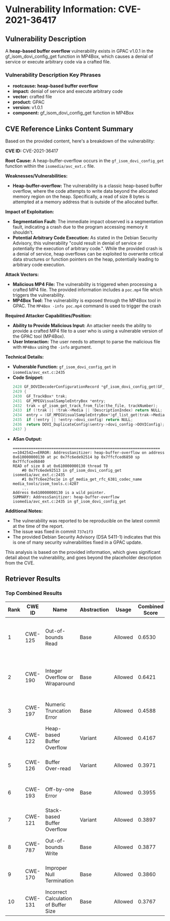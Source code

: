# Vulnerability Information: CVE-2021-36417

## Vulnerability Description
A **heap-based buffer overflow** vulnerability exists in GPAC v1.0.1 in the gf_isom_dovi_config_get function in MP4Box, which causes a denial of service or execute arbitrary code via a crafted file.

### Vulnerability Description Key Phrases
- **rootcause:** **heap-based buffer overflow**
- **impact:** denial of service and execute arbitrary code
- **vector:** crafted file
- **product:** GPAC
- **version:** v1.0.1
- **component:** gf_isom_dovi_config_get function in MP4Box

## CVE Reference Links Content Summary
Based on the provided content, here's a breakdown of the vulnerability:

**CVE ID:** CVE-2021-36417

**Root Cause:** A heap-buffer-overflow occurs in the `gf_isom_dovi_config_get` function within the `isomedia/avc_ext.c` file.

**Weaknesses/Vulnerabilities:**
*   **Heap-buffer-overflow:** The vulnerability is a classic heap-based buffer overflow, where the code attempts to write data beyond the allocated memory region on the heap. Specifically, a read of size 8 bytes is attempted at a memory address that is outside of the allocated buffer.

**Impact of Exploitation:**
*   **Segmentation Fault:** The immediate impact observed is a segmentation fault, indicating a crash due to the program accessing memory it shouldn't.
*   **Potential Arbitrary Code Execution:** As stated in the Debian Security Advisory, this vulnerability "could result in denial of service or potentially the execution of arbitrary code.". While the provided crash is a denial of service, heap overflows can be exploited to overwrite critical data structures or function pointers on the heap, potentially leading to arbitrary code execution.

**Attack Vectors:**
*   **Malicious MP4 File:** The vulnerability is triggered when processing a crafted MP4 file. The provided information includes a `poc.mp4` file which triggers the vulnerability.
*   **MP4Box Tool:** The vulnerability is exposed through the MP4Box tool in GPAC.  The `MP4Box -info poc.mp4` command is used to trigger the crash

**Required Attacker Capabilities/Position:**
*   **Ability to Provide Malicious Input:** An attacker needs the ability to provide a crafted MP4 file to a user who is using a vulnerable version of the GPAC tool (MP4Box).
*   **User Interaction:** The user needs to attempt to parse the malicious file with `MP4Box` using the `-info` argument.

**Technical Details:**

*   **Vulnerable Function:** `gf_isom_dovi_config_get` in `isomedia/avc_ext.c:2435`
*   **Code Snippet:**
    ```c
    2428 GF_DOVIDecoderConfigurationRecord *gf_isom_dovi_config_get(GF_ISOFile* the_file, u32 trackNumber, u32 DescriptionIndex)
    2429 {
    2430  GF_TrackBox* trak;
    2431  GF_MPEGVisualSampleEntryBox *entry;
    2432  trak = gf_isom_get_track_from_file(the_file, trackNumber);
    2433  if (!trak || !trak->Media || !DescriptionIndex) return NULL;
    2434  entry = (GF_MPEGVisualSampleEntryBox*)gf_list_get(trak->Media->information->sampleTable->SampleDescription->child_boxes, DescriptionIndex - 1);
    2435  if (!entry || !entry->dovi_config) return NULL;
    2436  return DOVI_DuplicateConfig(&entry->dovi_config->DOVIConfig);
    2437 }
    ```
*   **ASan Output:**
    ```
    =================================================================
    ==1042542==ERROR: AddressSanitizer: heap-buffer-overflow on address 0x610000000130 at pc 0x7fc6ede92514 bp 0x7ffcfced6850 sp 0x7ffcfced6840
    READ of size 8 at 0x610000000130 thread T0
        #0 0x7fc6ede92513 in gf_isom_dovi_config_get isomedia/avc_ext.c:2435
        #1 0x7fc6ee2fec1e in gf_media_get_rfc_6381_codec_name media_tools/isom_tools.c:4207
        ...
    Address 0x610000000130 is a wild pointer.
    SUMMARY: AddressSanitizer: heap-buffer-overflow isomedia/avc_ext.c:2435 in gf_isom_dovi_config_get
    ```

**Additional Notes:**

*   The vulnerability was reported to be reproducible on the latest commit at the time of the report.
*   The issue was fixed in commit `737e1f3`
*   The provided Debian Security Advisory (DSA 5411-1) indicates that this is one of many security vulnerabilities fixed in a GPAC update.

This analysis is based on the provided information, which gives significant detail about the vulnerability, and goes beyond the placeholder description from the CVE.

## Retriever Results

### Top Combined Results

| Rank | CWE ID | Name | Abstraction | Usage | Combined Score | Retrievers | Individual Scores |
|------|--------|------|-------------|-------|---------------|------------|-------------------|
| 1 | CWE-125 | Out-of-bounds Read | Base | Allowed | 0.6530 | dense, sparse, graph | dense: 0.563, sparse: 0.216, graph: 0.693 |
| 2 | CWE-190 | Integer Overflow or Wraparound | Base | Allowed | 0.6421 | dense, sparse, graph | dense: 0.586, sparse: 0.242, graph: 0.589 |
| 3 | CWE-197 | Numeric Truncation Error | Base | Allowed | 0.4588 | sparse, graph | sparse: 0.219, graph: 0.932 |
| 4 | CWE-122 | Heap-based Buffer Overflow | Variant | Allowed | 0.4167 | dense, sparse | dense: 0.619, sparse: 0.248 |
| 5 | CWE-126 | Buffer Over-read | Variant | Allowed | 0.3971 | dense, sparse | dense: 0.610, sparse: 0.218 |
| 6 | CWE-193 | Off-by-one Error | Base | Allowed | 0.3955 | dense, sparse | dense: 0.546, sparse: 0.213 |
| 7 | CWE-121 | Stack-based Buffer Overflow | Variant | Allowed | 0.3897 | dense, sparse | dense: 0.603, sparse: 0.210 |
| 8 | CWE-787 | Out-of-bounds Write | Base | Allowed | 0.3877 | sparse, graph | sparse: 0.169, graph: 0.813 |
| 9 | CWE-170 | Improper Null Termination | Base | Allowed | 0.3860 | sparse, graph | sparse: 0.182, graph: 0.789 |
| 10 | CWE-131 | Incorrect Calculation of Buffer Size | Base | Allowed | 0.3767 | dense, sparse | dense: 0.541, sparse: 0.185 |

